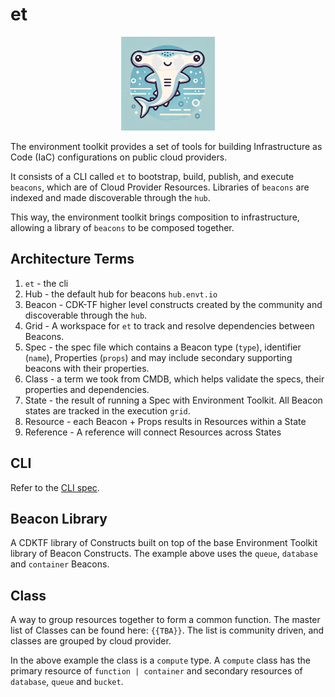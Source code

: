 # et

<div style="text-align:center">
    <img src="images/logo.png" alt="logo" style="width:150px;"/>
</div>

The environment toolkit provides a set of tools for building Infrastructure as Code (IaC) configurations on public cloud providers.

It consists of a CLI called `et` to bootstrap, build, publish, and execute `beacons`, which are of Cloud Provider Resources. Libraries of `beacons` are indexed and made discoverable through the `hub`.

This way, the environment toolkit brings composition to infrastructure, allowing a library of `beacons` to be composed together.

## Architecture Terms

1. `et` - the cli
1. Hub - the default hub for beacons `hub.envt.io`
1. Beacon - CDK-TF higher level constructs created by the community and discoverable through the `hub`. <!-- Beacons are namespaced by class and expose composition contracts. -->
1. Grid - A workspace for `et` to track and resolve dependencies between Beacons.
1. Spec - the spec file which contains a Beacon type (`type`), identifier (`name`), Properties (`props`) and may include secondary supporting beacons with their properties.
1. Class - a term we took from CMDB, which helps validate the specs, their properties and dependencies.
1. State - the result of running a Spec with Environment Toolkit. All Beacon states are tracked in the execution `grid`.
1. Resource - each Beacon + Props results in Resources within a State
1. Reference - A reference will connect Resources across States

## CLI

Refer to the [CLI spec](./CLI.md).

## Beacon Library

A CDKTF library of Constructs built on top of the base Environment Toolkit library of Beacon Constructs. The example above uses the `queue`, `database` and `container` Beacons.

## Class

A way to group resources together to form a common function. The master list of Classes can be found here: `{{TBA}}`. The list is community driven, and classes are grouped by cloud provider.

In the above example the class is a `compute` type. A `compute` class has the primary resource of `function | container` and secondary resources of `database`, `queue` and `bucket`.
